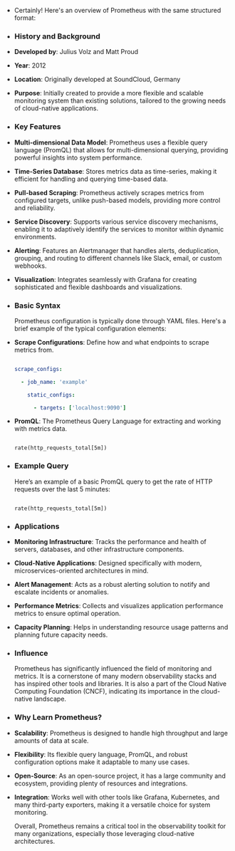 - Certainly! Here's an overview of Prometheus with the same structured format:
- ### **History and Background**
- **Developed by**: Julius Volz and Matt Proud
- **Year**: 2012
- **Location**: Originally developed at SoundCloud, Germany
- **Purpose**: Initially created to provide a more flexible and scalable monitoring system than existing solutions, tailored to the growing needs of cloud-native applications.
- ### **Key Features**
- **Multi-dimensional Data Model**: Prometheus uses a flexible query language (PromQL) that allows for multi-dimensional querying, providing powerful insights into system performance.
- **Time-Series Database**: Stores metrics data as time-series, making it efficient for handling and querying time-based data.
- **Pull-based Scraping**: Prometheus actively scrapes metrics from configured targets, unlike push-based models, providing more control and reliability.
- **Service Discovery**: Supports various service discovery mechanisms, enabling it to adaptively identify the services to monitor within dynamic environments.
- **Alerting**: Features an Alertmanager that handles alerts, deduplication, grouping, and routing to different channels like Slack, email, or custom webhooks.
- **Visualization**: Integrates seamlessly with Grafana for creating sophisticated and flexible dashboards and visualizations.
- ### **Basic Syntax**
  
  Prometheus configuration is typically done through YAML files. Here's a brief example of the typical configuration elements:
- **Scrape Configurations**: Define how and what endpoints to scrape metrics from. 
  
  ```yaml
  
  scrape_configs:
  
    - job_name: 'example'
  
      static_configs:
  
        - targets: ['localhost:9090']
  
  ```
- **PromQL**: The Prometheus Query Language for extracting and working with metrics data. 
  
  ```promql
  
  rate(http_requests_total[5m])
  
  ```
- ### **Example Query**
  
  Here’s an example of a basic PromQL query to get the rate of HTTP requests over the last 5 minutes:
  
  ```promql
  
  rate(http_requests_total[5m])
  
  ```
- ### **Applications**
- **Monitoring Infrastructure**: Tracks the performance and health of servers, databases, and other infrastructure components.
- **Cloud-Native Applications**: Designed specifically with modern, microservices-oriented architectures in mind.
- **Alert Management**: Acts as a robust alerting solution to notify and escalate incidents or anomalies.
- **Performance Metrics**: Collects and visualizes application performance metrics to ensure optimal operation.
- **Capacity Planning**: Helps in understanding resource usage patterns and planning future capacity needs.
- ### **Influence**
  
  Prometheus has significantly influenced the field of monitoring and metrics. It is a cornerstone of many modern observability stacks and has inspired other tools and libraries. It is also a part of the Cloud Native Computing Foundation (CNCF), indicating its importance in the cloud-native landscape.
- ### **Why Learn Prometheus?**
- **Scalability**: Prometheus is designed to handle high throughput and large amounts of data at scale.
- **Flexibility**: Its flexible query language, PromQL, and robust configuration options make it adaptable to many use cases.
- **Open-Source**: As an open-source project, it has a large community and ecosystem, providing plenty of resources and integrations.
- **Integration**: Works well with other tools like Grafana, Kubernetes, and many third-party exporters, making it a versatile choice for system monitoring.
  
  Overall, Prometheus remains a critical tool in the observability toolkit for many organizations, especially those leveraging cloud-native architectures.